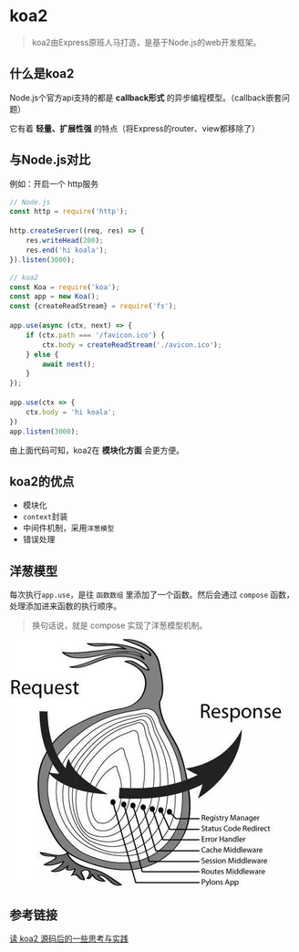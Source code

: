 # koa2
> koa2由Express原班人马打造，是基于Node.js的web开发框架。

## 什么是koa2
Node.js个官方api支持的都是 **callback形式** 的异步编程模型。（callback嵌套问题）

它有着 **轻量、扩展性强** 的特点（将Express的router、view都移除了）

## 与Node.js对比
例如：开启一个 http服务

```js
// Node.js
const http = require('http');

http.createServer((req, res) => {
    res.writeHead(200);
    res.end('hi koala');
}).listen(3000);
```

```js
// koa2
const Koa = require('koa');
const app = new Koa();
const {createReadStream} = require('fs');

app.use(async (ctx, next) => {
    if (ctx.path === '/favicon.ico') {
        ctx.body = createReadStream('./avicon.ico');
    } else {
        await next();
    }
});

app.use(ctx => {
    ctx.body = 'hi koala';
})
app.listen(3000);
```
由上面代码可知，koa2在 **模块化方面** 会更方便。


## koa2的优点
 - 模块化
 - `context`封装
 - 中间件机制，采用`洋葱模型`
 - 错误处理

## 洋葱模型
每次执行`app.use`，是往 `函数数组` 里添加了一个函数。然后会通过 `compose` 函数，处理添加进来函数的执行顺序。
> 换句话说，就是 compose 实现了洋葱模型机制。

![alt](./img/img-1.png)

## 参考链接
[读 koa2 源码后的一些思考与实践](https://cloud.tencent.com/developer/article/1552630)

